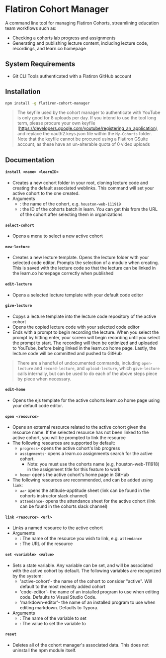 # Flatiron Cohort Manager

A command line tool for managing Flatiron Cohorts, streamlining education team workflows such as:

* Checking a cohorts lab progress and assignments
* Generating and publishing lecture content, including lecture code, recordings, and learn.co homepage

## System Requirements
* Git CLI Tools authenticated with a Flatiron GitHub account

## Installation

```bash
npm install -g flatiron-cohort-manager
```

> The keyfile used by the cohort manager to authenticate with YouTube is only good for 8 uploads per day. If you intend to use the tool long term, please procure your own keyfile (https://developers.google.com/youtube/registering_an_application), and replace the oauth2.keys.json file within the `My-Cohorts` folder. Note that the keyfile cannot be procured using a Flatiron GSuite account, as these have an un-alterable quota of 0 video uploads

## Documentation

#### `install <name> <learnID>`

* Creates a new cohort folder in your root, cloning lecture code and creating the default associated weblinks. This command will set your active cohort to the one created.
* Arguments
  * <name>: the name of the cohort, e.g. `houston-web-111919`
  * <learnID>: the ID of the cohorts batch in learn. You can get this from the URL of the cohort after selecting them in organizations


#### `select-cohort`
* Opens a menu to select a new active cohort

#### `new-lecture`

- Creates a new lecture template. Opens the lecture folder with your selected code editor. Prompts the selection of a module when creating. This is saved with the lecture code so that the lecture can be linked in the learn.co homepage correctly when published

#### `edit-lecture`

- Opens a selected lecture template with your default code editor

#### `give-lecture`

- Copys a lecture template into the lecture code repository of the active cohort
- Opens the copied lecture code with your selected code editor
- Ends with a prompt to begin recording the lecture. When you select the prompt by hitting enter, your screen will begin recording until you select the prompt to start. The recording will then be optimized and uploaded to YouTube, before being linked in the learn.co home page. Lastly, the lecture code will be committed and pushed to GitHub

> There are a handful of undocumented commands, including `open-lecture` and `record-lecture`, and `upload-lecture`, which `give-lecture` calls internally, but can be used to do each of the above steps piece by piece when necessary.

#### `edit-home`

- Opens the ejs template for the active cohorts learn.co home page using your default code editor.

#### `open <resource>`

- Opens an external resource related to the active cohort given the resource name. If the selected resource has not been linked to the active cohort, you will be prompted to link the resource
- The following resources are supported by default:
  - `progress`- opens the active cohort's lab progress
  - `assignments`- opens a learn.co assignments search for the active cohort.
    - Note: you must use the cohorts name (e.g, houston-web-111918)  in the assignment title for this feature to work
  - `home`- opens the active cohort's home page in GitHub
- The following resources are recommended, and can be added using `link`:
  - `aa`- opens the attitude-apptitude sheet  (link can be found in the cohorts instructor slack channel)
  - `attendance`- opens the attendance sheet for the active cohort (link can be found in the cohorts slack channel)

#### `link <resource> <url>` 

- Links a named resource to the active cohort
- Arguments
  - <resource>: The name of the resource you wish to link, e.g. `attendance`
  - <url>: The URL of the resource

#### `set <variable> <value>`

- Sets a state variable. Any variable can be set, and will be associated with the active cohort by default. The following variables are recognized by the system:
  - 'active-cohort'- the name of the cohort to consider "active". Will default to the most recently added cohort
  - 'code-editor'- the name of an installed program to use when editing code. Defaults to Visual Studio Code.
  - 'markdown-editor'- the name of an installed program to use when editing markdown. Defaults to Typora.
- Arguments
  - <variable>: The name of the variable to set
  - <value>: The value to set the variable to

#### `reset`

- Deletes all of the cohort manager's associated data. This does not uninstall the npm module itself.